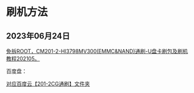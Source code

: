 # 刷机方法

## 2023年06月24日
[免拆ROOT，CM201-2-HI3798MV300(EMMC&NAND)通刷-U盘卡刷包及刷机教程202105。](https://www.znds.com/tv-1197218-1-1.html)

百度盘：

[对应百度云【201-2CG通刷】文件夹](https://pan.baidu.com/disk/main?from=homeFlow#/index?category=all&path=%2Fapps%2FCloud%20Sync%2Fbaiduyun%2F201-2CG%E9%80%9A%E5%88%B7)

